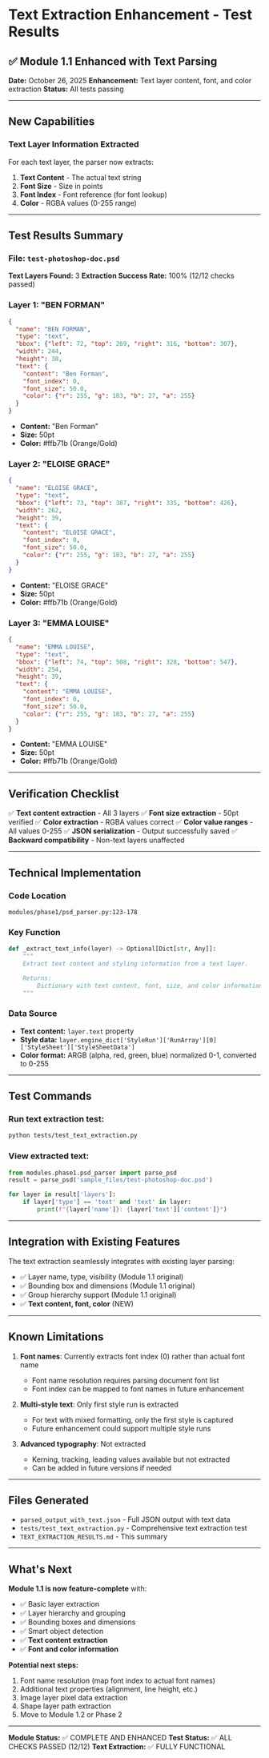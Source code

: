 # Text Extraction Enhancement - Test Results

## ✅ Module 1.1 Enhanced with Text Parsing

**Date:** October 26, 2025
**Enhancement:** Text layer content, font, and color extraction
**Status:** All tests passing

---

## New Capabilities

### Text Layer Information Extracted

For each text layer, the parser now extracts:

1. **Text Content** - The actual text string
2. **Font Size** - Size in points
3. **Font Index** - Font reference (for font lookup)
4. **Color** - RGBA values (0-255 range)

---

## Test Results Summary

### File: `test-photoshop-doc.psd`

**Text Layers Found:** 3
**Extraction Success Rate:** 100% (12/12 checks passed)

### Layer 1: "BEN FORMAN"
```json
{
  "name": "BEN FORMAN",
  "type": "text",
  "bbox": {"left": 72, "top": 269, "right": 316, "bottom": 307},
  "width": 244,
  "height": 38,
  "text": {
    "content": "Ben Forman",
    "font_index": 0,
    "font_size": 50.0,
    "color": {"r": 255, "g": 183, "b": 27, "a": 255}
  }
}
```
- **Content:** "Ben Forman"
- **Size:** 50pt
- **Color:** #ffb71b (Orange/Gold)

### Layer 2: "ELOISE GRACE"
```json
{
  "name": "ELOISE GRACE",
  "type": "text",
  "bbox": {"left": 73, "top": 387, "right": 335, "bottom": 426},
  "width": 262,
  "height": 39,
  "text": {
    "content": "ELOISE GRACE",
    "font_index": 0,
    "font_size": 50.0,
    "color": {"r": 255, "g": 183, "b": 27, "a": 255}
  }
}
```
- **Content:** "ELOISE GRACE"
- **Size:** 50pt
- **Color:** #ffb71b (Orange/Gold)

### Layer 3: "EMMA LOUISE"
```json
{
  "name": "EMMA LOUISE",
  "type": "text",
  "bbox": {"left": 74, "top": 508, "right": 328, "bottom": 547},
  "width": 254,
  "height": 39,
  "text": {
    "content": "EMMA LOUISE",
    "font_index": 0,
    "font_size": 50.0,
    "color": {"r": 255, "g": 183, "b": 27, "a": 255}
  }
}
```
- **Content:** "EMMA LOUISE"
- **Size:** 50pt
- **Color:** #ffb71b (Orange/Gold)

---

## Verification Checklist

✅ **Text content extraction** - All 3 layers
✅ **Font size extraction** - 50pt verified
✅ **Color extraction** - RGBA values correct
✅ **Color value ranges** - All values 0-255
✅ **JSON serialization** - Output successfully saved
✅ **Backward compatibility** - Non-text layers unaffected

---

## Technical Implementation

### Code Location
`modules/phase1/psd_parser.py:123-178`

### Key Function
```python
def _extract_text_info(layer) -> Optional[Dict[str, Any]]:
    """
    Extract text content and styling information from a text layer.

    Returns:
        Dictionary with text content, font, size, and color information
    """
```

### Data Source
- **Text content:** `layer.text` property
- **Style data:** `layer.engine_dict['StyleRun']['RunArray'][0]['StyleSheet']['StyleSheetData']`
- **Color format:** ARGB (alpha, red, green, blue) normalized 0-1, converted to 0-255

---

## Test Commands

### Run text extraction test:
```bash
python tests/test_text_extraction.py
```

### View extracted text:
```python
from modules.phase1.psd_parser import parse_psd
result = parse_psd('sample_files/test-photoshop-doc.psd')

for layer in result['layers']:
    if layer['type'] == 'text' and 'text' in layer:
        print(f"{layer['name']}: {layer['text']['content']}")
```

---

## Integration with Existing Features

The text extraction seamlessly integrates with existing layer parsing:

- ✅ Layer name, type, visibility (Module 1.1 original)
- ✅ Bounding box and dimensions (Module 1.1 original)
- ✅ Group hierarchy support (Module 1.1 original)
- ✅ **Text content, font, color** (NEW)

---

## Known Limitations

1. **Font names**: Currently extracts font index (0) rather than actual font name
   - Font name resolution requires parsing document font list
   - Font index can be mapped to font names in future enhancement

2. **Multi-style text**: Only first style run is extracted
   - For text with mixed formatting, only the first style is captured
   - Future enhancement could support multiple style runs

3. **Advanced typography**: Not extracted
   - Kerning, tracking, leading values available but not extracted
   - Can be added in future versions if needed

---

## Files Generated

- `parsed_output_with_text.json` - Full JSON output with text data
- `tests/test_text_extraction.py` - Comprehensive text extraction test
- `TEXT_EXTRACTION_RESULTS.md` - This summary

---

## What's Next

**Module 1.1 is now feature-complete** with:
- ✅ Basic layer extraction
- ✅ Layer hierarchy and grouping
- ✅ Bounding boxes and dimensions
- ✅ Smart object detection
- ✅ **Text content extraction**
- ✅ **Font and color information**

**Potential next steps:**
1. Font name resolution (map font index to actual font names)
2. Additional text properties (alignment, line height, etc.)
3. Image layer pixel data extraction
4. Shape layer path extraction
5. Move to Module 1.2 or Phase 2

---

**Module Status:** ✅ COMPLETE AND ENHANCED
**Test Status:** ✅ ALL CHECKS PASSED (12/12)
**Text Extraction:** ✅ FULLY FUNCTIONAL
